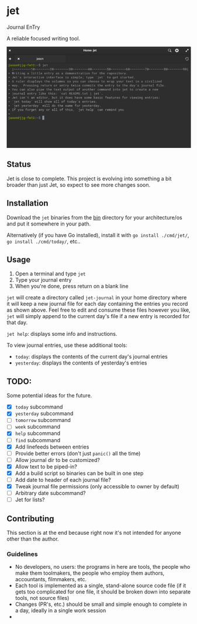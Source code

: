 # jet
Journal EnTry

A reliable focused writing tool.

![screenshot of jet running in a terminal](docs/images/screenshot.png)

## Status
Jet is close to complete.  This project is evolving into something a bit broader than just Jet, so expect to see more changes soon.

## Installation
Download the `jet` binaries from the [bin](bin) directory for your architecture/os and put it somewhere in your path.

Alternatively (if you have Go installed), install it with `go install ./cmd/jet/`, `go install ./cmd/today/`, etc..

## Usage
1. Open a terminal and type `jet`
2. Type your journal entry
3. When you're done, press return on a blank line

`jet` will create a directory called `jet-journal` in your home directory where it will keep a new journal file for each day containing the entries you record as shown above.  Feel free to edit and consume these files however you like, `jet` will simply append to the current day's file if a new entry is recorded for that day.

`jet help`: displays some info and instructions.

To view journal entries, use these additional tools:
* `today`: displays the contents of the current day's journal entries
* `yesterday`: displays the contents of yesterday's entries

## TODO:
Some potential ideas for the future.

- [X] `today` subcommand
- [X] `yesterday` subcommand
- [ ] `tomorrow` subcommand
- [ ] `week` subcommand
- [X] `help` subcommand
- [ ] `find` subcommand
- [X] Add linefeeds between entries
- [ ] Provide better errors (don't just `panic()` all the time)
- [ ] Allow journal dir to be customized?
- [X] Allow text to be piped-in?
- [X] Add a build script so binaries can be built in one step
- [ ] Add date to header of each journal file?
- [X] Tweak journal file permissions (only accessible to owner by default)
- [ ] Arbitrary date subcommand?
- [ ] Jet for lists?

## Contributing
This section is at the end because right now it's not intended for anyone other than the author.

### Guidelines
* No developers, no users: the programs in here are tools, the people who make them toolmakers, the people who employ them authors, accountants, filmmakers, etc.
* Each tool is implemented as a single, stand-alone source code file (if it gets too complicated for one file, it should be broken down into separate tools, not source files)
* Changes (PR's, etc.) should be small and simple enough to complete in a day, ideally in a single work session
*
